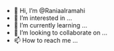 - 👋 Hi, I’m @Raniaalramahi
- 👀 I’m interested in ...
- 🌱 I’m currently learning ...
- 💞️ I’m looking to collaborate on ...
- 📫 How to reach me ...

<!---
Raniaalramahi/Raniaalramahi is a ✨ special ✨ repository because its `README.md` (this file) appears on your GitHub profile.
You can click the Preview link to take a look at your changes.
--->
